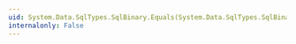 ```yaml
---
uid: System.Data.SqlTypes.SqlBinary.Equals(System.Data.SqlTypes.SqlBinary,System.Data.SqlTypes.SqlBinary)
internalonly: False
---
```

